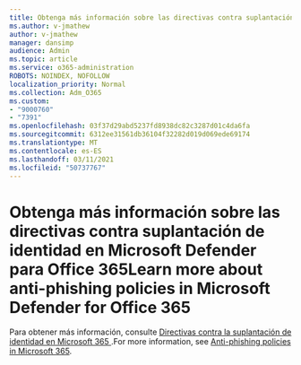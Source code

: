 ```yaml
---
title: Obtenga más información sobre las directivas contra suplantación de identidad en Microsoft Defender para Office 365
ms.author: v-jmathew
author: v-jmathew
manager: dansimp
audience: Admin
ms.topic: article
ms.service: o365-administration
ROBOTS: NOINDEX, NOFOLLOW
localization_priority: Normal
ms.collection: Adm_O365
ms.custom:
- "9000760"
- "7391"
ms.openlocfilehash: 03f37d29abd5237fd8938dc82c3287d01c4da6fa
ms.sourcegitcommit: 6312ee31561db36104f32282d019d069ede69174
ms.translationtype: MT
ms.contentlocale: es-ES
ms.lasthandoff: 03/11/2021
ms.locfileid: "50737767"
---
```

# <a name="learn-more-about-anti-phishing-policies-in-microsoft-defender-for-office-365"></a><span data-ttu-id="97d29-102">Obtenga más información sobre las directivas contra suplantación de identidad en Microsoft Defender para Office 365</span><span class="sxs-lookup"><span data-stu-id="97d29-102">Learn more about anti-phishing policies in Microsoft Defender for Office 365</span></span>

<span data-ttu-id="97d29-103">Para obtener más información, consulte [Directivas contra la suplantación de identidad en Microsoft 365 ](https://go.microsoft.com/fwlink/?linkid=2092235).</span><span class="sxs-lookup"><span data-stu-id="97d29-103">For more information, see [Anti-phishing policies in Microsoft 365](https://go.microsoft.com/fwlink/?linkid=2092235).</span></span>
